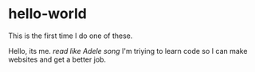 # hello-world
This is the first time I do one of these. 

Hello, its me. *read like Adele song* I'm triying to learn code so I can make websites and get a better job.
